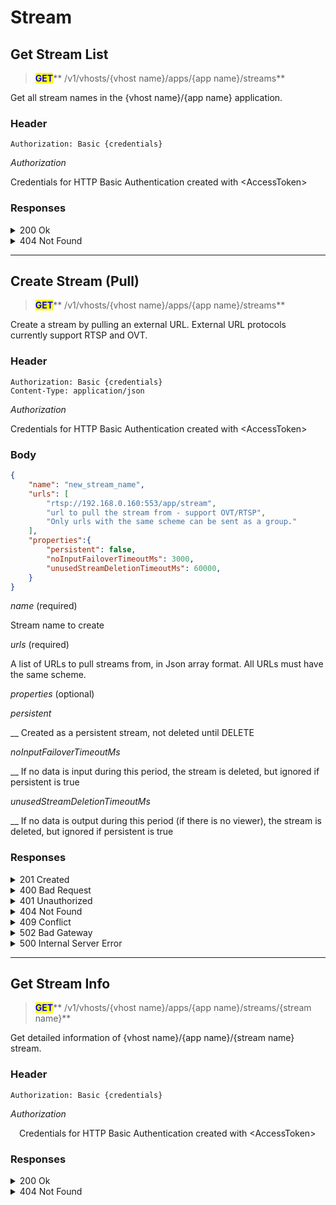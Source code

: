 # Stream

## Get Stream List

> <mark style="color:blue;">**GET**</mark>** /v1/vhosts/{vhost name}/apps/{app name}/streams**

Get all stream names in the {vhost name}/{app name} application.

### **Header**

```
Authorization: Basic {credentials}
```

_Authorization_

&#x20;   Credentials for HTTP Basic Authentication created with \<AccessToken>

### Responses

<details>

<summary>200 Ok</summary>

The request has succeeded

**Header**

```
Content-Type: application/json
```

**Body**

```json
{
	"statusCode": 200,
	"message": "OK",
	"response": [
		"stream",
		"stream2"
	]
}
```

_statusCode_

&#x20;   Same as HTTP Status Code

_message_

&#x20;   A human-readable description of the response code

_response_

&#x20;   Json array containing a list of stream names

</details>

<details>

<summary>404 Not Found</summary>

The given vhost name or app name could not be found.

**Header**

```json
Content-Type: application/json
```

**Body**

```json
{
    "statusCode": 404,
    "message": "Could not find the application: [default/non-exists] (404)"
}
```

</details>

***

## Create Stream (Pull)

> <mark style="color:blue;">**GET**</mark>** /v1/vhosts/{vhost name}/apps/{app name}/streams**

Create a stream by pulling an external URL. External URL protocols currently support RTSP and OVT.

### **Header**

```
Authorization: Basic {credentials}
Content-Type: application/json
```

_Authorization_

&#x20;   Credentials for HTTP Basic Authentication created with \<AccessToken>

### **Body**

```json
{
	"name": "new_stream_name",
	"urls": [
		"rtsp://192.168.0.160:553/app/stream",
		"url to pull the stream from - support OVT/RTSP",
		"Only urls with the same scheme can be sent as a group."
  	],
  	"properties":{
		"persistent": false,
		"noInputFailoverTimeoutMs": 3000,
		"unusedStreamDeletionTimeoutMs": 60000,
  	}
}
```

_name_ (required)

&#x20;   Stream name to create

_urls_ (required)

&#x20;   A list of URLs to pull streams from, in Json array format. All URLs must have the same scheme.

_properties_ (optional)

&#x20;   _persistent_

&#x20;       __        Created as a persistent stream, not deleted until DELETE

&#x20;   _noInputFailoverTimeoutMs_

&#x20;       __        If no data is input during this period, the stream is deleted, but ignored if persistent is true

&#x20;   _unusedStreamDeletionTimeoutMs_

&#x20;       __        If no data is output during this period (if there is no viewer), the stream is deleted, but ignored if persistent is true

### Responses

<details>

<summary>201 Created</summary>

A stream has been created.

**Header**

```
Content-Type: application/json
```

**Body**

```json
{
    "message": "Created",
    "statusCode": 201
}
```

_statusCode_

&#x20;   Same as HTTP Status Code

_message_

&#x20;   A human-readable description of the response code

</details>

<details>

<summary>400 Bad Request</summary>

Invalid request. Body is not a Json Object or does not have a required value

</details>

<details>

<summary>401 Unauthorized</summary>

Authentication required

**Header**

```json
WWW-Authenticate: Basic realm=”OvenMediaEngine”
```

**Body**

```json
{
    "message": "[HTTP] Authorization header is required to call API (401)",
    "statusCode": 401
}
```

</details>

<details>

<summary>404 Not Found</summary>

The given vhost name or app name could not be found.

**Header**

```json
Content-Type: application/json
```

**Body**

```json
{
    "statusCode": 404,
    "message": "Could not find the application: [default/non-exists] (404)"
}
```

</details>

<details>

<summary>409 Conflict</summary>

A stream with the same name already exists

</details>

<details>

<summary>502 Bad Gateway</summary>

Failed to pull provided URL

</details>

<details>

<summary>500 Internal Server Error</summary>

Unknown error

</details>

***

## Get Stream Info

> <mark style="color:blue;">**GET**</mark>** /v1/vhosts/{vhost name}/apps/{app name}/streams/{stream name}**

Get detailed information of {vhost name}/{app name}/{stream name} stream.

### **Header**

```
Authorization: Basic {credentials}
```

_Authorization_

 Credentials for HTTP Basic Authentication created with \<AccessToken>

### Responses

<details>

<summary>200 Ok</summary>

The request has succeeded

**Header**

```
Content-Type: application/json
```

**Body**

```json
{
	"statusCode": 200,
	"message": "OK",
	"response": {
		"input": {
			"createdTime": "2021-01-11T03:45:21.879+09:00",
			"sourceType": "Rtmp",
			"tracks": [
				{
					"id": 0,
					"type": "Video",
					"video": {
						"bitrate": "2500000",
						"bypass": false,
						"codec": "H264",
						"framerate": 30.0,
						"height": 720,
						"width": 1280
					}
				},
				{
					"id": 1,				
					"audio": {
						"bitrate": "128000",
						"bypass": false,
						"channel": 2,
						"codec": "AAC",
						"samplerate": 48000
					},
					"type": "Audio"
				}
			]
		},
		"name": "stream",
		"outputs": [
			{
				"name": "stream",
				"tracks": [
					{
						"id": 0,
						"type": "Video",
						"video": {
							"bypass": true
						}
					},
					{
						"id": 1,					
						"audio": {
							"bypass": true
						},
						"type": "Audio"
					},
					{
						"id": 2,					
						"audio": {
							"bitrate": "128000",
							"bypass": false,
							"channel": 2,
							"codec": "OPUS",
							"samplerate": 48000
						},
						"type": "Audio"
					}
				]
			}
		]
	}
}
```

_statusCode_

 Same as HTTP Status Code

_message_

 A human-readable description of the response code

_response_

 Details of the stream

</details>

<details>

<summary>404 Not Found</summary>

The given vhost name or app name could not be found.

**Header**

```json
Content-Type: application/json
```

**Body**

```json
{
    "statusCode": 404,
    "message": "Could not find the application or stream (404)"
}
```

</details>
